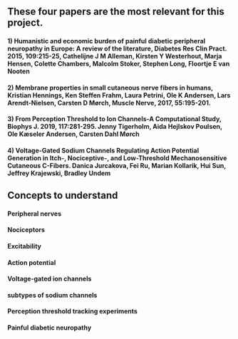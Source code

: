 ## These four papers are the most relevant for this project. 

#### 1) Humanistic and economic burden of painful diabetic peripheral neuropathy in Europe: A review of the literature, Diabetes Res Clin Pract. 2015, 109:215-25, Cathelijne J M Alleman, Kirsten Y Westerhout, Marja Hensen, Colette Chambers, Malcolm Stoker, Stephen Long, Floortje E van Nooten 

#### 2) Membrane properties in small cutaneous nerve fibers in humans, Kristian Hennings, Ken Steffen Frahm, Laura Petrini, Ole K Andersen, Lars Arendt-Nielsen, Carsten D Mørch, Muscle Nerve, 2017, 55:195-201. 

#### 3) From Perception Threshold to Ion Channels-A Computational Study, Biophys J. 2019, 117:281-295. Jenny Tigerholm, Aida Hejlskov Poulsen, Ole Kæseler Andersen, Carsten Dahl Mørch 

#### 4) Voltage-Gated Sodium Channels Regulating Action Potential Generation in Itch-, Nociceptive-, and Low-Threshold Mechanosensitive Cutaneous C-Fibers. Danica Jurcakova, Fei Ru, Marian Kollarik, Hui Sun, Jeffrey Krajewski, Bradley Undem

## Concepts to understand 

#### Peripheral nerves
#### Nociceptors
#### Excitability
#### Action potential 
#### Voltage-gated ion channels
#### subtypes of sodium channels
#### Perception threshold tracking experiments 
#### Painful diabetic neuropathy 
